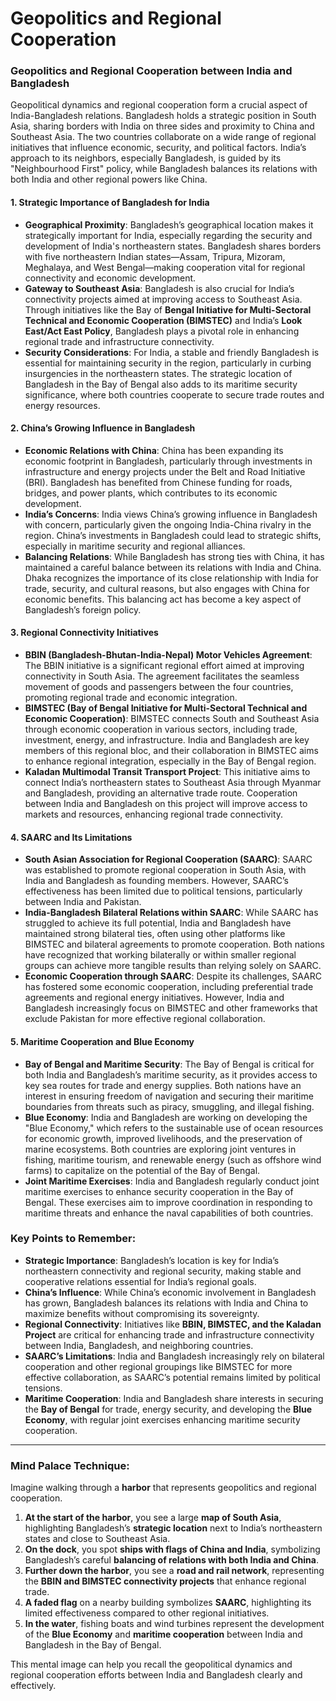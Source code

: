 # Geopolitics and Regional Cooperation

### **Geopolitics and Regional Cooperation between India and Bangladesh**

Geopolitical dynamics and regional cooperation form a crucial aspect of India-Bangladesh relations. Bangladesh holds a strategic position in South Asia, sharing borders with India on three sides and proximity to China and Southeast Asia. The two countries collaborate on a wide range of regional initiatives that influence economic, security, and political factors. India’s approach to its neighbors, especially Bangladesh, is guided by its "Neighbourhood First" policy, while Bangladesh balances its relations with both India and other regional powers like China.

#### **1. Strategic Importance of Bangladesh for India**
   - **Geographical Proximity**: Bangladesh’s geographical location makes it strategically important for India, especially regarding the security and development of India's northeastern states. Bangladesh shares borders with five northeastern Indian states—Assam, Tripura, Mizoram, Meghalaya, and West Bengal—making cooperation vital for regional connectivity and economic development.
   - **Gateway to Southeast Asia**: Bangladesh is also crucial for India’s connectivity projects aimed at improving access to Southeast Asia. Through initiatives like the Bay of **Bengal Initiative for Multi-Sectoral Technical and Economic Cooperation (BIMSTEC)** and India’s **Look East/Act East Policy**, Bangladesh plays a pivotal role in enhancing regional trade and infrastructure connectivity.
   - **Security Considerations**: For India, a stable and friendly Bangladesh is essential for maintaining security in the region, particularly in curbing insurgencies in the northeastern states. The strategic location of Bangladesh in the Bay of Bengal also adds to its maritime security significance, where both countries cooperate to secure trade routes and energy resources.

#### **2. China’s Growing Influence in Bangladesh**
   - **Economic Relations with China**: China has been expanding its economic footprint in Bangladesh, particularly through investments in infrastructure and energy projects under the Belt and Road Initiative (BRI). Bangladesh has benefited from Chinese funding for roads, bridges, and power plants, which contributes to its economic development.
   - **India’s Concerns**: India views China’s growing influence in Bangladesh with concern, particularly given the ongoing India-China rivalry in the region. China’s investments in Bangladesh could lead to strategic shifts, especially in maritime security and regional alliances.
   - **Balancing Relations**: While Bangladesh has strong ties with China, it has maintained a careful balance between its relations with India and China. Dhaka recognizes the importance of its close relationship with India for trade, security, and cultural reasons, but also engages with China for economic benefits. This balancing act has become a key aspect of Bangladesh’s foreign policy.

#### **3. Regional Connectivity Initiatives**
   - **BBIN (Bangladesh-Bhutan-India-Nepal) Motor Vehicles Agreement**: The BBIN initiative is a significant regional effort aimed at improving connectivity in South Asia. The agreement facilitates the seamless movement of goods and passengers between the four countries, promoting regional trade and economic integration.
   - **BIMSTEC (Bay of Bengal Initiative for Multi-Sectoral Technical and Economic Cooperation)**: BIMSTEC connects South and Southeast Asia through economic cooperation in various sectors, including trade, investment, energy, and infrastructure. India and Bangladesh are key members of this regional bloc, and their collaboration in BIMSTEC aims to enhance regional integration, especially in the Bay of Bengal region.
   - **Kaladan Multimodal Transit Transport Project**: This initiative aims to connect India’s northeastern states to Southeast Asia through Myanmar and Bangladesh, providing an alternative trade route. Cooperation between India and Bangladesh on this project will improve access to markets and resources, enhancing regional trade connectivity.

#### **4. SAARC and Its Limitations**
   - **South Asian Association for Regional Cooperation (SAARC)**: SAARC was established to promote regional cooperation in South Asia, with India and Bangladesh as founding members. However, SAARC’s effectiveness has been limited due to political tensions, particularly between India and Pakistan.
   - **India-Bangladesh Bilateral Relations within SAARC**: While SAARC has struggled to achieve its full potential, India and Bangladesh have maintained strong bilateral ties, often using other platforms like BIMSTEC and bilateral agreements to promote cooperation. Both nations have recognized that working bilaterally or within smaller regional groups can achieve more tangible results than relying solely on SAARC.
   - **Economic Cooperation through SAARC**: Despite its challenges, SAARC has fostered some economic cooperation, including preferential trade agreements and regional energy initiatives. However, India and Bangladesh increasingly focus on BIMSTEC and other frameworks that exclude Pakistan for more effective regional collaboration.

#### **5. Maritime Cooperation and Blue Economy**
   - **Bay of Bengal and Maritime Security**: The Bay of Bengal is critical for both India and Bangladesh’s maritime security, as it provides access to key sea routes for trade and energy supplies. Both nations have an interest in ensuring freedom of navigation and securing their maritime boundaries from threats such as piracy, smuggling, and illegal fishing.
   - **Blue Economy**: India and Bangladesh are working on developing the "Blue Economy," which refers to the sustainable use of ocean resources for economic growth, improved livelihoods, and the preservation of marine ecosystems. Both countries are exploring joint ventures in fishing, maritime tourism, and renewable energy (such as offshore wind farms) to capitalize on the potential of the Bay of Bengal.
   - **Joint Maritime Exercises**: India and Bangladesh regularly conduct joint maritime exercises to enhance security cooperation in the Bay of Bengal. These exercises aim to improve coordination in responding to maritime threats and enhance the naval capabilities of both countries.

### **Key Points to Remember**:
   - **Strategic Importance**: Bangladesh’s location is key for India’s northeastern connectivity and regional security, making stable and cooperative relations essential for India’s regional goals.
   - **China’s Influence**: While China’s economic involvement in Bangladesh has grown, Bangladesh balances its relations with India and China to maximize benefits without compromising its sovereignty.
   - **Regional Connectivity**: Initiatives like **BBIN, BIMSTEC, and the Kaladan Project** are critical for enhancing trade and infrastructure connectivity between India, Bangladesh, and neighboring countries.
   - **SAARC’s Limitations**: India and Bangladesh increasingly rely on bilateral cooperation and other regional groupings like BIMSTEC for more effective collaboration, as SAARC’s potential remains limited by political tensions.
   - **Maritime Cooperation**: India and Bangladesh share interests in securing the **Bay of Bengal** for trade, energy security, and developing the **Blue Economy**, with regular joint exercises enhancing maritime security cooperation.

---

### **Mind Palace Technique**:
Imagine walking through a **harbor** that represents geopolitics and regional cooperation.

1. **At the start of the harbor**, you see a large **map of South Asia**, highlighting Bangladesh’s **strategic location** next to India’s northeastern states and close to Southeast Asia.
2. **On the dock**, you spot **ships with flags of China and India**, symbolizing Bangladesh’s careful **balancing of relations with both India and China**.
3. **Further down the harbor**, you see a **road and rail network**, representing the **BBIN and BIMSTEC connectivity projects** that enhance regional trade.
4. **A faded flag** on a nearby building symbolizes **SAARC**, highlighting its limited effectiveness compared to other regional initiatives.
5. **In the water**, fishing boats and wind turbines represent the development of the **Blue Economy** and **maritime cooperation** between India and Bangladesh in the Bay of Bengal.

This mental image can help you recall the geopolitical dynamics and regional cooperation efforts between India and Bangladesh clearly and effectively.